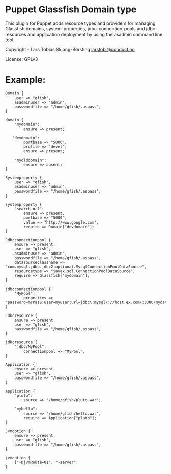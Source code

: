 Puppet Glassfish Domain type
============================

This plugin for Puppet adds resource types and providers for managing Glassfish
domains, system-properties, jdbc-connection-pools and jdbc-resources and 
application deployment by using the asadmin command line tool.

Copyright - Lars Tobias Skjong-Børsting <larstobi@conduct.no>

License: GPLv3

Example:
========

    Domain {
        user => "gfish",
        asadminuser => "admin",
        passwordfile => "/home/gfish/.aspass", 
    }   
    
    domain {
        "mydomain":
            ensure => present;

       "devdomain":
            portbase => "5000",
            profile => "devel",
            ensure => present;
    
        "myolddomain":
            ensure => absent;
    }
    
    Systemproperty {
        user => "gfish",
        asadminuser => "admin",
        passwordfile => "/home/gfish/.aspass",
    }
    
    systemproperty {
        "search-url":
            ensure => present,
            portbase => "5000",
            value => "http://www.google.com",
            require => Domain["devdomain"];
    }
    
    Jdbcconnectionpool {
        ensure => present,
        user => "gfish",
        asadminuser => "admin",
        passwordfile => "/home/gfish/.aspass",
        datasourceclassname => "com.mysql.jdbc.jdbc2.optional.MysqlConnectionPoolDataSource",
        resourcetype => "javax.sql.ConnectionPoolDataSource",
        require => Glassfish["mydomain"],
    }
    
    jdbcconnectionpool {
        "MyPool":
            properties => "password=mYPasS:user=myuser:url=jdbc\:mysql\://host.ex.com\:3306/mydatabase:useUnicode=true:characterEncoding=utf8:characterResultSets=utf:autoReconnect=true:autoReconnectForPools=true";
    }
    
    Jdbcresource {
        ensure => present,
        user => "gfish",
        passwordfile => "/home/gfish/.aspass",
    }
    
    jdbcresource {
        "jdbc/MyPool":
            connectionpool => "MyPool",
    }
    
    Application {
        ensure => present,
        user => "gfish",
        passwordfile => "/home/gfish/.aspass",
    }
    
    application {
        "pluto":
            source => "/home/gfish/pluto.war";
        
        "myhello":
            source => "/home/gfish/hello.war",
            require => Application["pluto"];
    }
    
    Jvmoption {
        ensure => present,
        user => "gfish",
        passwordfile => "/home/gfish/.aspass",
    }
    
    jvmoption {
        ["-DjvmRoute=01", "-server":
    }
